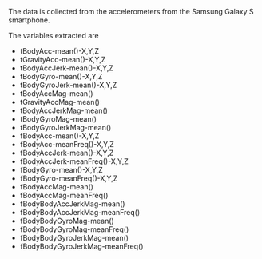 The data is collected from the accelerometers from the Samsung Galaxy S smartphone. 

The variables extracted are      
* tBodyAcc-mean()-X,Y,Z        
* tGravityAcc-mean()-X,Y,Z   	
* tBodyAccJerk-mean()-X,Y,Z   
* tBodyGyro-mean()-X,Y,Z		   
* tBodyGyroJerk-mean()-X,Y,Z	  
* tBodyAccMag-mean()    
* tGravityAccMag-mean()    
* tBodyAccJerkMag-mean()   
* tBodyGyroMag-mean()	    
* tBodyGyroJerkMag-mean()	   
* fBodyAcc-mean()-X,Y,Z	    
* fBodyAcc-meanFreq()-X,Y,Z   
* fBodyAccJerk-mean()-X,Y,Z	
* fBodyAccJerk-meanFreq()-X,Y,Z	  
* fBodyGyro-mean()-X,Y,Z    
* fBodyGyro-meanFreq()-X,Y,Z   
* fBodyAccMag-mean()	   
* fBodyAccMag-meanFreq()    	
* fBodyBodyAccJerkMag-mean()    	
* fBodyBodyAccJerkMag-meanFreq()    	
* fBodyBodyGyroMag-mean()	    
* fBodyBodyGyroMag-meanFreq()    
* fBodyBodyGyroJerkMag-mean()    
* fBodyBodyGyroJerkMag-meanFreq()   


